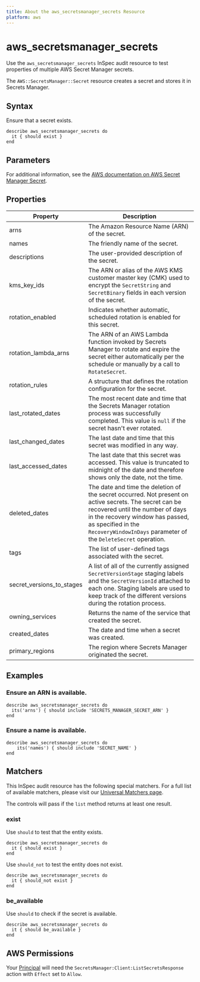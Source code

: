 ```yaml
---
title: About the aws_secretsmanager_secrets Resource
platform: aws
---
```


# aws\_secretsmanager\_secrets

Use the `aws_secretsmanager_secrets` InSpec audit resource to test properties of multiple AWS Secret Manager secrets.

The `AWS::SecretsManager::Secret` resource creates a secret and stores it in Secrets Manager.

## Syntax

Ensure that a secret exists.

    describe aws_secretsmanager_secrets do
      it { should exist }
    end

## Parameters

For additional information, see the [AWS documentation on AWS Secret Manager Secret](https://docs.aws.amazon.com/AWSCloudFormation/latest/UserGuide/aws-resource-secretsmanager-secret.html).

## Properties

| Property | Description|
| --- | --- |
| arns | The Amazon Resource Name (ARN) of the secret. |
| names | The friendly name of the secret. |
| descriptions | The user-provided description of the secret. |
| kms_key_ids | The ARN or alias of the AWS KMS customer master key (CMK) used to encrypt the `SecretString` and `SecretBinary` fields in each version of the secret. |
| rotation_enabled | Indicates whether automatic, scheduled rotation is enabled for this secret. |
| rotation_lambda_arns | The ARN of an AWS Lambda function invoked by Secrets Manager to rotate and expire the secret either automatically per the schedule or manually by a call to `RotateSecret`. |
| rotation_rules | A structure that defines the rotation configuration for the secret. |
| last_rotated_dates | The most recent date and time that the Secrets Manager rotation process was successfully completed. This value is `null` if the secret hasn't ever rotated. |
| last_changed_dates | The last date and time that this secret was modified in any way. |
| last_accessed_dates | The last date that this secret was accessed. This value is truncated to midnight of the date and therefore shows only the date, not the time. |
| deleted_dates | The date and time the deletion of the secret occurred. Not present on active secrets. The secret can be recovered until the number of days in the recovery window has passed, as specified in the `RecoveryWindowInDays` parameter of the `DeleteSecret` operation. |
| tags | The list of user-defined tags associated with the secret. |
| secret_versions_to_stages | A list of all of the currently assigned `SecretVersionStage` staging labels and the `SecretVersionId` attached to each one. Staging labels are used to keep track of the different versions during the rotation process. |
| owning_services | Returns the name of the service that created the secret. |
| created_dates | The date and time when a secret was created. |
| primary_regions | The region where Secrets Manager originated the secret. |

## Examples

### Ensure an ARN is available.

    describe aws_secretsmanager_secrets do
      its('arns') { should include 'SECRETS_MANAGER_SECRET_ARN' }
    end

### Ensure a name is available.

    describe aws_secretsmanager_secrets do
        its('names') { should include 'SECRET_NAME' }
    end

## Matchers

This InSpec audit resource has the following special matchers. For a full list of available matchers, please visit our [Universal Matchers page](https://www.inspec.io/docs/reference/matchers/).

The controls will pass if the `list` method returns at least one result.

### exist

Use `should` to test that the entity exists.

    describe aws_secretsmanager_secrets do
      it { should exist }
    end

Use `should_not` to test the entity does not exist.

    describe aws_secretsmanager_secrets do
      it { should_not exist }
    end

### be_available

Use `should` to check if the secret is available.

    describe aws_secretsmanager_secrets do
      it { should be_available }
    end

## AWS Permissions

Your [Principal](https://docs.aws.amazon.com/IAM/latest/UserGuide/intro-structure.html#intro-structure-principal) will need the `SecretsManager:Client:ListSecretsResponse` action with `Effect` set to `Allow`.
